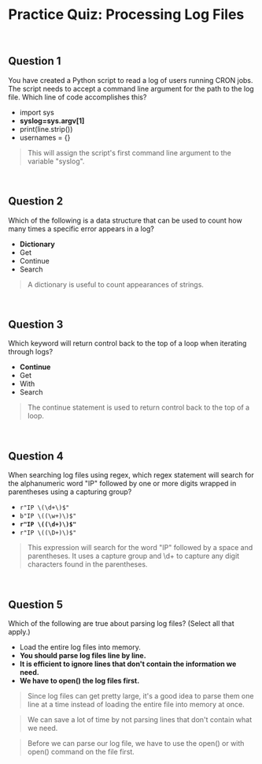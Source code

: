 # Practice Quiz: Processing Log Files

<br>

## Question 1

You have created a Python script to read a log of users running CRON jobs. The script needs to accept a command line argument for the path to the log file. Which line of code accomplishes this?

* import sys
* **syslog=sys.argv[1]**
* print(line.strip())
* usernames = {}

> This will assign the script's first command line argument to the variable "syslog".

<br>

## Question 2

Which of the following is a data structure that can be used to count how many times a specific error appears in a log?

* **Dictionary**
* Get
* Continue
* Search

> A dictionary is useful to count appearances of strings.

<br>

## Question 3

Which keyword will return control back to the top of a loop when iterating through logs?

* **Continue**
* Get
* With
* Search

> The continue statement is used to return control back to the top of a loop.

<br>

## Question 4

When searching log files using regex, which regex statement will search for the alphanumeric word "IP" followed by one or more digits wrapped in parentheses using a capturing group?

* `r"IP \(\d+\)$"`
* `b"IP \((\w+)\)$"`
* **`r"IP \((\d+)\)$"`**
* `r"IP \((\D+)\)$"`

> This expression will search for the word "IP" followed by a space and parentheses. It uses a capture group and \d+ to capture any digit characters found in the parentheses.

<br>

## Question 5

Which of the following are true about parsing log files? (Select all that apply.)

* Load the entire log files into memory.
* **You should parse log files line by line.**
* **It is efficient to ignore lines that don't contain the information we need.**
* **We have to open() the log files first.**

> Since log files can get pretty large, it's a good idea to parse them one line at a time instead of loading the entire file into memory at once.

> We can save a lot of time by not parsing lines that don't contain what we need.

> Before we can parse our log file, we have to use the open() or with open() command on the file first.
